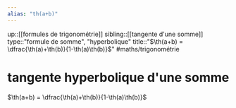 ```yaml
---
alias: "th(a+b)"
---
```

up::[[formules de trigonométrie]]
sibling::[[tangente d'une somme]]
type::"formule de somme", "hyperbolique"
title::"$\th(a+b) = \dfrac{\th(a)+\th(b)}{1-\th(a)\th(b)}$"
#maths/trigonométrie 
# tangente hyperbolique d'une somme

$\th(a+b) = \dfrac{\th(a)+\th(b)}{1-\th(a)\th(b)}$

